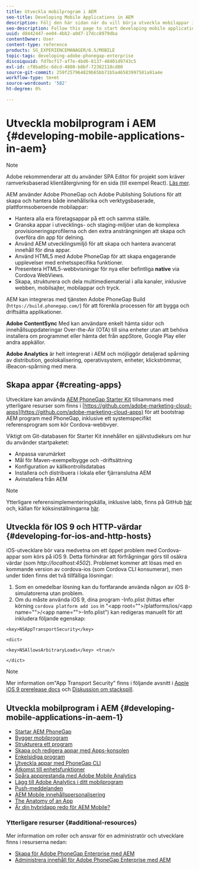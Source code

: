 ```yaml
---
title: Utveckla mobilprogram i AEM
seo-title: Developing Mobile Applications in AEM
description: Följ den här sidan när du vill börja utveckla mobilappar i AEM med Adobe PhoneGap Enterprise.
seo-description: Follow this page to start developing mobile application in AEM using Adobe PhoneGap Enterprise.
uuid: d8442447-ee04-4bb2-a0d7-17dcc8979dba
contentOwner: User
content-type: reference
products: SG_EXPERIENCEMANAGER/6.5/MOBILE
topic-tags: developing-adobe-phonegap-enterprise
discoiquuid: fd7bcf17-af7e-4bd6-8137-48401d9743c5
exl-id: cf8ba05c-6dcd-4880-b8bf-72382118cd80
source-git-commit: 259f257964829b65bb71b5a46583997581a91a4e
workflow-type: tm+mt
source-wordcount: '582'
ht-degree: 0%

---
```


# Utveckla mobilprogram i AEM {#developing-mobile-applications-in-aem}

>[!NOTE]
>
>Adobe rekommenderar att du använder SPA Editor för projekt som kräver ramverksbaserad klientåtergivning för en sida (till exempel React). [Läs mer](/help/sites-developing/spa-overview.md).

AEM använder Adobe PhoneGap och Adobe Publishing Solutions för att skapa och hantera både innehållsrika och verktygsbaserade, plattformsoberoende mobilappar:

* Hantera alla era företagsappar på ett och samma ställe.
* Granska appar i utvecklings- och staging-miljöer utan de komplexa provisioneringsprofilerna och den extra ansträngningen att skapa och överföra din app för delning.
* Använd AEM utvecklingsmiljö för att skapa och hantera avancerat innehåll för dina appar.
* Använd HTML5 med Adobe PhoneGap för att skapa engagerande upplevelser med enhetsspecifika funktioner.
* Presentera HTML5-webbvisningar för nya eller befintliga **native** via Cordova WebViews.
* Skapa, strukturera och dela multimediematerial i alla kanaler, inklusive webben, mobilsajter, mobilappar och tryck.

AEM kan integreras med tjänsten Adobe PhoneGap Build (`https://build.phonegap.com/`) för att förenkla processen för att bygga och driftsätta applikationer.

**Adobe ContentSync** Med kan användare enkelt hämta sidor och innehållsuppdateringar Over-the-Air (OTA) till sina enheter utan att behöva installera om programmet eller hämta det från appStore, Google Play eller andra appkällor.

**Adobe Analytics** är helt integrerat i AEM och möjliggör detaljerad spårning av distribution, geolokalisering, operativsystem, enheter, klickströmmar, iBeacon-spårning med mera.

## Skapa appar {#creating-apps}

Utvecklare kan använda [AEM PhoneGap Starter Kit](https://github.com/Adobe-Marketing-Cloud/aem-phonegap-starter-kit) tillsammans med ytterligare resurser som finns i [https://github.com/adobe-marketing-cloud-apps](https://github.com/adobe-marketing-cloud-apps) för att bootstrap AEM program med PhoneGap, inklusive ett systemspecifikt referensprogram som kör Cordova-webbvyer.

Viktigt om Git-databasen för Starter Kit innehåller en självstudiekurs om hur du använder startpaketet:

* Anpassa varumärket
* Mål för Maven-exempelbygge och -driftsättning
* Konfiguration av källkontrollsdatabas
* Installera och distribuera i lokala eller fjärranslutna AEM
* Avinstallera från AEM

>[!NOTE]
>
>Ytterligare referensimplementeringskälla, inklusive labb, finns på GitHub [här](https://github.com/adobe-marketing-cloud-apps) och, källan för köksinställningarna [här](https://github.com/blefebvre/aem-phonegap-kitchen-sink).

## Utveckla för IOS 9 och HTTP-värdar {#developing-for-ios-and-http-hosts}

iOS-utvecklare bör vara medvetna om ett öppet problem med Cordova-appar som körs på iOS 9. Detta förhindrar att förfrågningar görs till osäkra värdar (som *http://localhost:4502*). Problemet kommer att lösas med en kommande version av cordova-ios (som Cordova CLI konsumerar), men under tiden finns det två tillfälliga lösningar:

1. Som en omedelbar lösning kan du fortfarande använda någon av iOS 8-simulatorerna utan problem.
1. Om du måste använda iOS 9, dina program -Info.plist (hittas efter körning `cordova platform add ios` in &quot;&lt;app root=&quot;&quot;>/platforms/ios/&lt;app name=&quot;&quot;>/&lt;app name=&quot;&quot;>-Info.plist&quot;) kan redigeras manuellt för att inkludera följande egenskap:

```
<key>NSAppTransportSecurity</key>

<dict>

<key>NSAllowsArbitraryLoads</key> <true/>

</dict>
```

>[!NOTE]
>
>Mer information om&quot;App Transport Security&quot; finns i följande avsnitt i [Apple iOS 9 prerelease docs](https://developer.apple.com/library/prerelease/ios/releasenotes/General/WhatsNewIniOS/Articles/iOS9.html#//apple_ref/doc/uid/TP40016198-SW14) och [Diskussion om stackspill](https://stackoverflow.com/questions/30751053/ios9-ats-what-about-html5-based-apps/).

## Utveckla mobilprogram i AEM {#developing-mobile-applications-in-aem-1}

* [Startar AEM PhoneGap](/help/mobile/starting-aem-phonegap-app.md)
* [Bygger mobilprogram](/help/mobile/building-app-mobile-phonegap.md)
* [Strukturera ett program](/help/mobile/phonegap-structure-an-app.md)
* [Skapa och redigera appar med Apps-konsolen](/help/mobile/phonegap-apps-console.md)
* [Enkelsidiga program](/help/mobile/phonegap-single-page-applications.md)
* [Utveckla appar med PhoneGap CLI](/help/mobile/phonegap-apps-pg-cli.md)
* [Åtkomst till enhetsfunktioner](/help/mobile/phonegap-access-device-features.md)
* [Spåra appprestanda med Adobe Mobile Analytics](/help/mobile/phonegap-intro-to-app-analytics.md)
* [Lägg till Adobe Analytics i ditt mobilprogram](/help/mobile/phonegap-add-analytics-to-apps.md)
* [Push-meddelanden](/help/mobile/phonegap-push-notifications.md)
* [AEM Mobile innehållspersonalisering](/help/mobile/phonegap-aem-mobile-content-personalization.md)
* [The Anatomy of an App](/help/mobile/phonegap-apps-arch.md)
* [Är din hybridapp redo för AEM Mobile?](/help/mobile/phonegap-adding-content-to-imported-app.md)

### Ytterligare resurser {#additional-resources}

Mer information om roller och ansvar för en administratör och utvecklare finns i resurserna nedan:

* [Skapa för Adobe PhoneGap Enterprise med AEM](/help/mobile/phonegap.md)
* [Administrera innehåll för Adobe PhoneGap Enterprise med AEM](/help/mobile/administer-phonegap.md)
